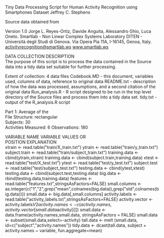 Tiny Data Processing Script for Human Activity Recognition using Smartphones Dataset
Jeffrey C. Stephens

Source data obtained from

Version 1.0
Jorge L. Reyes-Ortiz, Davide Anguita, Alessandro Ghio, Luca Oneto.
Smartlab - Non Linear Complex Systems Laboratory
DITEN - Università degli Studi di Genova.
Via Opera Pia 11A, I-16145, Genoa, Italy.
activityrecognition@smartlab.ws
www.smartlab.ws

DATA COLLECTION DESCRIPTION                      
The purpose of this script is to process the data contained in the Source data into a tidy data set
suitable for further processing. 

Extent of collection: 4 data files
Codebook.MD - this document, variables used, columns of data, reference to original data
README.txt - description of how the data was processed, assumptions, and a second citation of the original data
Run_analysis.R - R script designed to be run in the top level directory of the Source files and process them into a tidy
data set.
tidy.txt - output of the R_analysis.R script

Part 1: Average of the                                   
        File Structure: rectangular                 
        Subjects: 30                                              
        Activities Measured: 6 
        Observations: 180

VARIABLE NAME    VARIABLE                   VALUES OR                 
POSITION                                     EXPLANATION        
xtrain <- read.table("train/X_train.txt")
ytrain <- read.table("train/y_train.txt")
subject.train <- read.table("train/subject_train.txt")
training.data <- cbind(ytrain,xtrain)
training.data <- cbind(subject.train,training.data)
xtest <- read.table("test/X_test.txt")
ytest <- read.table("test/y_test.txt")
subject.test <- read.table("test/subject_test.txt")
testing.data <- cbind(ytest,xtest)
testing.data <- cbind(subject.test,testing.data)
big.data <- rbind(testing.data,training.data)
features <- read.table("features.txt",stringsAsFactors=FALSE)
small.columns <- as.integer(c("1","2",grep("mean",colnames(big.data)),grep("std",colnames(big.data))))
small.data <- big.data[,small.columns]
activity.labels <- read.table("activity_labels.txt",stringsAsFactors=FALSE)
activity.vector <- activity.labels$V2
activity.names <- c(activity.names,activity.vector[small.data$activity[i]])
small.data <- data.frame(activity.names,small.data, stringsAsFactors = FALSE)
small.data <- subset(small.data,select=-activity)
tall.data <- melt (small.data, id=c("subject","activity.names"))
tidy.data <- dcast(tall.data, subject + activity.names ~ variable, fun.aggregate=mean)

